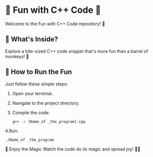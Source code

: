 # 🚀 Fun with C++ Code 🚀

Welcome to the Fun with C++ Code repository! 🌟

## 🎉 What's Inside?

Explore a bite-sized C++ code snippet that's more fun than a barrel of monkeys! 🐒

## 🚀 How to Run the Fun

Just follow these simple steps:

1. Open your terminal.
2. Navigate to the project directory.
3. Compile the code:

   ```bash
   g++ -o [Name_of _the_program].cpp
  4.Run:
  ```
./Name_of _the_program

```
🌈 Enjoy the Magic
Watch the code do its magic and spread joy! 🎩✨
